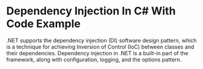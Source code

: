 # Dependency Injection In C# With Code Example

.NET supports the dependency injection (DI) software design pattern, which is a technique for achieving Inversion of Control (IoC) between classes and their dependencies. Dependency injection in .NET is a built-in part of the framework, along with configuration, logging, and the options pattern.
